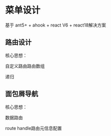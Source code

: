 # 菜单设计

基于 ant5+ + ahook + react V6 + react18解决方案



## 路由设计

核心思想：

自定义路由路由数组

递归



## 面包屑导航

核心思想：

数据路由

route handle路由元信息配置